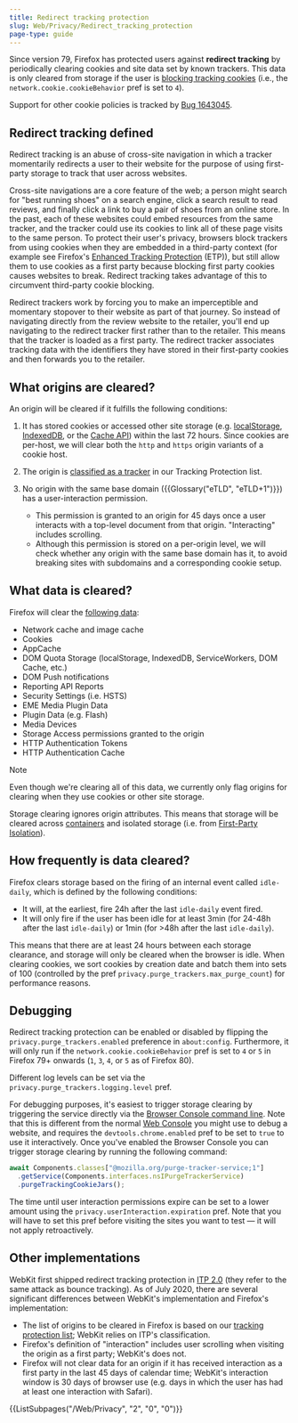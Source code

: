 ```yaml
---
title: Redirect tracking protection
slug: Web/Privacy/Redirect_tracking_protection
page-type: guide
---
```


Since version 79, Firefox has protected users against **redirect tracking** by periodically clearing cookies and site data set by known trackers. This data is only cleared from storage if the user is [blocking tracking cookies](/Web/Privacy/Storage_Access_Policy) (i.e., the `network.cookie.cookieBehavior` pref is set to `4`).

Support for other cookie policies is tracked by [Bug 1643045](https://bugzil.la/1643045).

## Redirect tracking defined

Redirect tracking is an abuse of cross-site navigation in which a tracker momentarily redirects a user to their website for the purpose of using first-party storage to track that user across websites.

Cross-site navigations are a core feature of the web; a person might search for "best running shoes" on a search engine, click a search result to read reviews, and finally click a link to buy a pair of shoes from an online store. In the past, each of these websites could embed resources from the same tracker, and the tracker could use its cookies to link all of these page visits to the same person. To protect their user's privacy, browsers block trackers from using cookies when they are embedded in a third-party context (for example see Firefox's [Enhanced Tracking Protection](https://support.mozilla.org/en-US/kb/enhanced-tracking-protection-firefox-desktop) (ETP)), but still allow them to use cookies as a first party because blocking first party cookies causes websites to break. Redirect tracking takes advantage of this to circumvent third-party cookie blocking.

Redirect trackers work by forcing you to make an imperceptible and momentary stopover to their website as part of that journey. So instead of navigating directly from the review website to the retailer, you'll end up navigating to the redirect tracker first rather than to the retailer. This means that the tracker is loaded as a first party. The redirect tracker associates tracking data with the identifiers they have stored in their first-party cookies and then forwards you to the retailer.

## What origins are cleared?

An origin will be cleared if it fulfills the following conditions:

1. It has stored cookies or accessed other site storage (e.g. [localStorage](/Web/API/Web_Storage_API), [IndexedDB](/Web/API/IndexedDB_API), or the [Cache API](/Web/API/CacheStorage)) within the last 72 hours. Since cookies are per-host, we will clear both the `http` and `https` origin variants of a cookie host.
2. The origin is [classified as a tracker](/Web/Privacy/Storage_Access_Policy#tracking_protection_explained) in our Tracking Protection list.
3. No origin with the same base domain ({{Glossary("eTLD", "eTLD+1")}}) has a user-interaction permission.

   - This permission is granted to an origin for 45 days once a user interacts with a top-level document from that origin. "Interacting" includes scrolling.
   - Although this permission is stored on a per-origin level, we will check whether any origin with the same base domain has it, to avoid breaking sites with subdomains and a corresponding cookie setup.

## What data is cleared?

Firefox will clear the [following data](https://searchfox.org/mozilla-central/rev/622dbd3409610ad3f71b56c9a6a92da905dab0aa/toolkit/components/antitracking/PurgeTrackerService.jsm#209-225):

- Network cache and image cache
- Cookies
- AppCache
- DOM Quota Storage (localStorage, IndexedDB, ServiceWorkers, DOM Cache, etc.)
- DOM Push notifications
- Reporting API Reports
- Security Settings (i.e. HSTS)
- EME Media Plugin Data
- Plugin Data (e.g. Flash)
- Media Devices
- Storage Access permissions granted to the origin
- HTTP Authentication Tokens
- HTTP Authentication Cache

> [!NOTE]
> Even though we're clearing all of this data, we currently only flag origins for clearing when they use cookies or other site storage.

Storage clearing ignores origin attributes. This means that storage will be cleared across [containers](https://wiki.mozilla.org/Security/Contextual_Identity_Project/Containers) and isolated storage (i.e. from [First-Party Isolation](/Mozilla/Add-ons/WebExtensions/API/cookies#first-party_isolation)).

## How frequently is data cleared?

Firefox clears storage based on the firing of an internal event called `idle-daily`, which is defined by the following conditions:

- It will, at the earliest, fire 24h after the last `idle-daily` event fired.
- It will only fire if the user has been idle for at least 3min (for 24-48h after the last `idle-daily`) or 1min (for >48h after the last `idle-daily`).

This means that there are at least 24 hours between each storage clearance, and storage will only be cleared when the browser is idle. When clearing cookies, we sort cookies by creation date and batch them into sets of 100 (controlled by the pref `privacy.purge_trackers.max_purge_count`) for performance reasons.

## Debugging

Redirect tracking protection can be enabled or disabled by flipping the `privacy.purge_trackers.enabled` preference in `about:config`. Furthermore, it will only run if the `network.cookie.cookieBehavior` pref is set to `4` or `5` in Firefox 79+ onwards (`1`, `3`, `4`, or `5` as of Firefox 80).

Different log levels can be set via the `privacy.purge_trackers.logging.level` pref.

For debugging purposes, it's easiest to trigger storage clearing by triggering the service directly via the [Browser Console command line](https://firefox-source-docs.mozilla.org/devtools-user/browser_console/index.html#browser-console-command-line). Note that this is different from the normal [Web Console](https://firefox-source-docs.mozilla.org/devtools-user/web_console/index.html) you might use to debug a website, and requires the `devtools.chrome.enabled` pref to be set to `true` to use it interactively. Once you've enabled the Browser Console you can trigger storage clearing by running the following command:

```js
await Components.classes["@mozilla.org/purge-tracker-service;1"]
  .getService(Components.interfaces.nsIPurgeTrackerService)
  .purgeTrackingCookieJars();
```

The time until user interaction permissions expire can be set to a lower amount using the `privacy.userInteraction.expiration` pref. Note that you will have to set this pref before visiting the sites you want to test — it will not apply retroactively.

## Other implementations

WebKit first shipped redirect tracking protection in [ITP 2.0](https://webkit.org/blog/8311/intelligent-tracking-prevention-2-0/) (they refer to the same attack as bounce tracking). As of July 2020, there are several significant differences between WebKit's implementation and Firefox's implementation:

- The list of origins to be cleared in Firefox is based on our [tracking protection list](/Web/Privacy/Storage_Access_Policy#tracking_protection_explained); WebKit relies on ITP's classification.
- Firefox's definition of "interaction" includes user scrolling when visiting the origin as a first party; WebKit's does not.
- Firefox will not clear data for an origin if it has received interaction as a first party in the last 45 days of calendar time; WebKit's interaction window is 30 days of browser use (e.g. days in which the user has had at least one interaction with Safari).

<section id="Quick_links">
{{ListSubpages("/Web/Privacy", "2", "0", "0")}}
</section>
